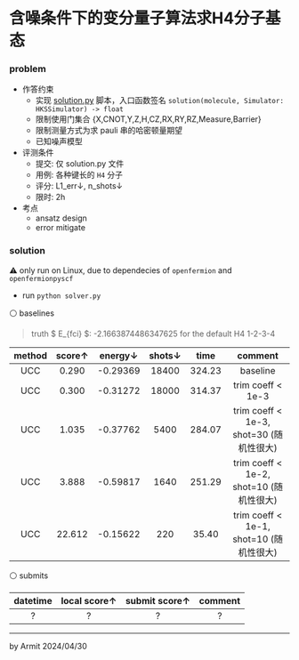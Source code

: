 # 含噪条件下的变分量子算法求H4分子基态

### problem

- 作答约束
  - 实现 [solution.py](solution.py) 脚本，入口函数签名 `solution(molecule, Simulator: HKSSimulator) -> float`
  - 限制使用门集合 {X,CNOT,Y,Z,H,CZ,RX,RY,RZ,Measure,Barrier}
  - 限制测量方式为求 pauli 串的哈密顿量期望
  - 已知噪声模型
- 评测条件
  - 提交: 仅 solution.py 文件
  - 用例: 各种键长的 `H4` 分子
  - 评分: L1_err↓, n_shots↓
  - 限时: 2h
- 考点
  - ansatz design
  - error mitigate

### solution

⚠ only run on Linux, due to dependecies of `openfermion` and `openfermionpyscf`

- run `python solver.py`

⚪ baselines

> truth $ E_{fci} $: -2.1663874486347625 for the default H4 1-2-3-4

| method | score↑ | energy↓ | shots↓ | time | comment |
| :-: | :-: | :-: | :-: | :-: | :-: |
| UCC |  0.290 | -0.29369 | 18400 | 324.23 | baseline |
| UCC |  0.300 | -0.31272 | 18000 | 314.37 | trim coeff < 1e-3 |
| UCC |  1.035 | -0.37762 |  5400 | 284.07 | trim coeff < 1e-3, shot=30 (随机性很大) |
| UCC |  3.888 | -0.59817 |  1640 | 251.29 | trim coeff < 1e-2, shot=10 (随机性很大) |
| UCC | 22.612 | -0.15622 |   220 |  35.40 | trim coeff < 1e-1, shot=10 (随机性很大) |

⚪ submits

| datetime | local score↑ | submit score↑ | comment |
| :-: | :-: | :-: | :-: |
| ? | ? | ? | ? |

----
by Armit
2024/04/30
